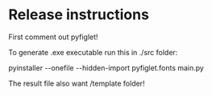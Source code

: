 # Release instructions

First comment out pyfiglet!

To generate .exe executable run this in ./src folder:

pyinstaller --onefile --hidden-import pyfiglet.fonts main.py

The result file also want /template folder!